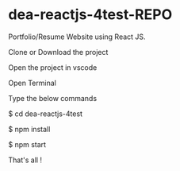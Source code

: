 # dea-reactjs-4test-REPO
Portfolio/Resume Website using React JS.

Clone or Download the project

Open the project in vscode

Open Terminal

Type the below commands

$ cd dea-reactjs-4test

$ npm install

$ npm start

That's all !

